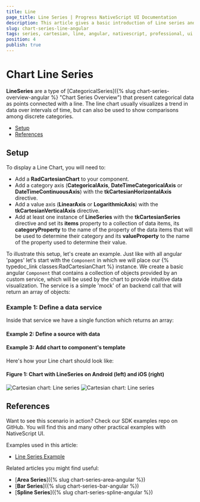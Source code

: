 ```yaml
---
title: Line
page_title: Line Series | Progress NativeScript UI Documentation
description: This article gives a basic introduction of Line series and continues with a sample scenario of how Line series are used.
slug: chart-series-line-angular
tags: series, cartesian, line, angular, nativescript, professional, ui
position: 4
publish: true
---
```


# Chart Line Series

**LineSeries** are a type of [CategoricalSeries]({% slug chart-series-overview-angular %} "Chart Series Overview") that present categorical data as points connected with a line. The line chart usually visualizes a trend in data over intervals of time, but can also be used to show comparisons among discrete categories.

* [Setup](#setup)
* [References](#references)

## Setup

To display a Line Chart, you will need to:

* Add a **RadCartesianChart** to your component.
* Add a category axis (**CategoricalAxis**, **DateTimeCategoricalAxis** or **DateTimeContinuousAxis**) with the **tkCartesianHorizontalAxis** directive.
* Add a value axis (**LinearAxis** or **LogarithmicAxis**) with the **tkCartesianVerticalAxis** directive.
* Add at least one instance of **LineSeries** with the **tkCartesianSeries** directive and set its **items** property to a collection of data items, its **categoryProperty** to the name of the property of the data items that will be used to determine their category and its **valueProperty** to the name of the property used to determine their value.

To illustrate this setup, let's create an example. Just like with all angular 'pages' let's start with the `Component` in which we will place our {% typedoc_link classes:RadCartesianChart %} instance. We create a basic angular `Component` that contains a collection of objects provided by an custom service, which will be used by the chart to provide intuitive data visualization. The service is a simple 'mock' of an backend call that will return an array of objects:

### Example 1: Define a data service

<snippet id='chart-angular-data-service'/>

Inside that service we have a single function which returns an array:

#### Example 2: Define a source with data

<snippet id='chart-angular-categorical-source'/>

<snippet id='chart-angular-country'/>

#### Example 3: Add chart to component's template

<snippet id='chart-angular-line-series-component'/>

<snippet id='chart-angular-line-series'/>

Here's how your Line chart should look like:

#### Figure 1: Chart with LineSeries on Android (left) and iOS (right)

![Cartesian chart: Line series](../../../../img/ns_ui/line_series_android.png "Line series on Android.") ![Cartesian chart: Line series](../../../../img/ns_ui/line_series_ios.png "Line series on iOS.")

## References

Want to see this scenario in action?
Check our SDK examples repo on GitHub. You will find this and many other practical examples with NativeScript UI.

Examples used in this article:

* [Line Series Example](https://github.com/NativeScript/nativescript-ui-samples-angular/tree/master/chart/app/examples/series/line)

Related articles you might find useful:

* [**Area Series**]({% slug chart-series-area-angular %})
* [**Bar Series**]({% slug chart-series-bar-angular %})
* [**Spline Series**]({% slug chart-series-spline-angular %})
